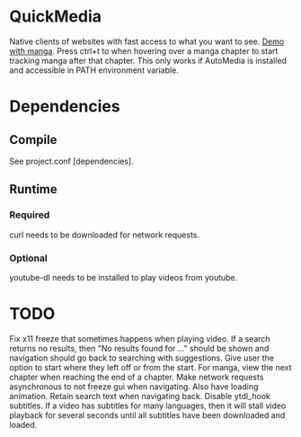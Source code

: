 # QuickMedia
Native clients of websites with fast access to what you want to see. [Demo with manga](https://beta.lbry.tv/quickmedia_manga-2019-08-05_21.20.46/7).
Press ctrl+t to when hovering over a manga chapter to start tracking manga after that chapter. This only works if AutoMedia is installed and
accessible in PATH environment variable.
# Dependencies
## Compile
See project.conf \[dependencies].
## Runtime
### Required
curl needs to be downloaded for network requests.
### Optional
youtube-dl needs to be installed to play videos from youtube.
# TODO
Fix x11 freeze that sometimes happens when playing video.
If a search returns no results, then "No results found for ..." should be shown and navigation should go back to searching with suggestions.
Give user the option to start where they left off or from the start.
For manga, view the next chapter when reaching the end of a chapter.
Make network requests asynchronous to not freeze gui when navigating. Also have loading animation.
Retain search text when navigating back.
Disable ytdl_hook subtitles. If a video has subtitles for many languages, then it will stall video playback for several seconds
until all subtitles have been downloaded and loaded.